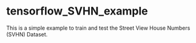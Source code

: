 # tensorflow_SVHN_example
This is a simple example to train and test the Street View House Numbers (SVHN) Dataset.
